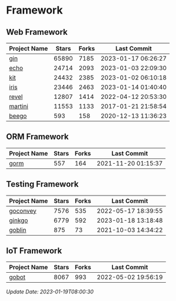 # Framework

## Web Framework
| Project Name | Stars | Forks | Last Commit |
| ------------ | ----- | ----- | ----------- |
| [gin](https://github.com/gin-gonic/gin) | 65890 | 7185 | 2023-01-17 06:26:27 |
| [echo](https://github.com/labstack/echo) | 24714 | 2093 | 2023-01-03 22:09:30 |
| [kit](https://github.com/go-kit/kit) | 24432 | 2385 | 2023-01-02 06:10:18 |
| [iris](https://github.com/kataras/iris) | 23446 | 2463 | 2023-01-14 01:40:40 |
| [revel](https://github.com/revel/revel) | 12807 | 1414 | 2022-04-12 20:53:30 |
| [martini](https://github.com/go-martini/martini) | 11553 | 1133 | 2017-01-21 21:58:54 |
| [beego](https://github.com/astaxie/beego) | 593 | 158 | 2020-12-13 11:36:23 |

## ORM Framework
| Project Name | Stars | Forks | Last Commit |
| ------------ | ----- | ----- | ----------- |
| [gorm](https://github.com/jinzhu/gorm) | 557 | 164 | 2021-11-20 01:15:37 |

## Testing Framework
| Project Name | Stars | Forks | Last Commit |
| ------------ | ----- | ----- | ----------- |
| [goconvey](https://github.com/smartystreets/goconvey) | 7576 | 535 | 2022-05-17 18:39:55 |
| [ginkgo](https://github.com/onsi/ginkgo) | 6779 | 592 | 2023-01-18 13:18:48 |
| [goblin](https://github.com/franela/goblin) | 875 | 73 | 2021-10-03 14:34:22 |

## IoT Framework
| Project Name | Stars | Forks | Last Commit |
| ------------ | ----- | ----- | ----------- |
| [gobot](https://github.com/hybridgroup/gobot) | 8067 | 993 | 2022-05-02 19:56:19 |

*Update Date: 2023-01-19T08:00:30*